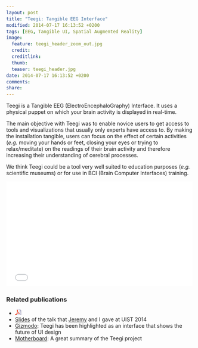 ```yaml
---
layout: post
title: "Teegi: Tangible EEG Interface"
modified: 2014-07-17 16:13:52 +0200
tags: [EEG, Tangible UI, Spatial Augmented Reality]
image:
  feature: teegi_header_zoom_out.jpg
  credit: 
  creditlink: 
  thumb: 
  teaser: teegi_header.jpg
date: 2014-07-17 16:13:52 +0200
comments: 
share: 
---
```


Teegi is a Tangible EEG (ElectroEncephaloGraphy) Interface. It uses a physical puppet on which your brain activity is displayed in real-time.

The main objective with Teegi was to enable novice users to get access to tools and visualizations that usually only experts have access to. By making the installation tangible, users can focus on the effect of certain activities (*e.g.* moving your hands or feet, closing your eyes or trying to relax/meditate) on the readings of their brain activity and therefore increasing their understanding of cerebral processes.

We think Teegi could be a tool very well suited to education purposes (*e.g.* scientific museums) or for use in BCI (Brain Computer Interfaces) training.

<iframe src="//player.vimeo.com/video/104486980" width="500" height="281" frameborder="0" webkitallowfullscreen mozallowfullscreen allowfullscreen></iframe>

### Related publications
- <a href="/papers/Frey2014.pdf"><img src="/images/pdf.png"></a>
- [Slides](http://renaudgervais.github.io/UIST2014-teegi-presentation/) of the talk that [Jeremy](http://phd.jfrey.info/) and I gave at UIST 2014
- [Gizmodo](http://gizmodo.com/7-experimental-interfaces-that-show-the-future-of-ui-de-1642890943): Teegi has been highlighted as an interface that shows the future of UI design
- [Motherboard](http://motherboard.vice.com/read/brain-waves-doll): A great summary of the Teegi project